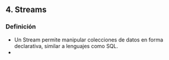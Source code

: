 ## 4. Streams
### Definición
* Un Stream permite manipular colecciones de datos en forma declarativa, similar a lenguajes como SQL.
* 
<!--stackedit_data:
eyJoaXN0b3J5IjpbMTUyMDgzNTQwOF19
-->